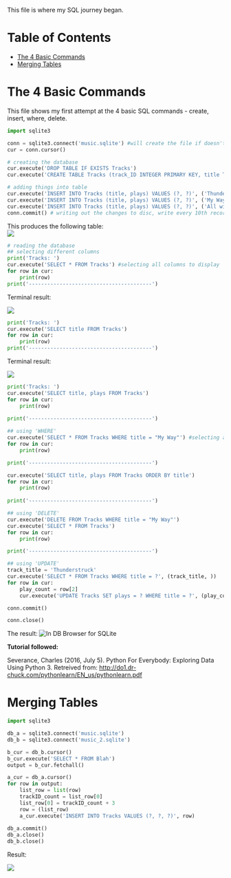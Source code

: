 This file is where my SQL journey began.

# Table of Contents

* [The 4 Basic Commands](#The-4-Basic-Commands)
* [Merging Tables](#Merging-Tables)

# The 4 Basic Commands

This file shows my first attempt at the 4 basic SQL commands - create, insert, where, delete. 

```python
import sqlite3

conn = sqlite3.connect('music.sqlite') #will create the file if doesn't already exists
cur = conn.cursor()

# creating the database
cur.execute('DROP TABLE IF EXISTS Tracks')
cur.execute('CREATE TABLE Tracks (track_ID INTEGER PRIMARY KEY, title TEXT, plays INTEGER)')

# adding things into table
cur.execute('INSERT INTO Tracks (title, plays) VALUES (?, ?)', ('Thunderstruck', 20))
cur.execute('INSERT INTO Tracks (title, plays) VALUES (?, ?)', ('My Way', 15))
cur.execute('INSERT INTO Tracks (title, plays) VALUES (?, ?)', ('All with you', 100))
conn.commit() # writing out the changes to disc, write every 10th record, for e.g.
```

This produces the following table:  
![](https://github.com/ezhentan/schoolprojects/blob/master/Exploring%20SQL%20Basics/The%204%20Basic%20Commands/Images/DB%20Browser%201.png)

```python
# reading the database
## selecting different columns
print('Tracks: ')
cur.execute('SELECT * FROM Tracks') #selecting all columns to display
for row in cur:
    print(row)
print('----------------------------------------')
```

Terminal result:  


![](https://github.com/ezhentan/schoolprojects/blob/master/Exploring%20SQL%20Basics/The%204%20Basic%20Commands/Images/Terminal%203.png)

```python
print('Tracks: ')
cur.execute('SELECT title FROM Tracks')
for row in cur:
    print(row)
print('----------------------------------------')
```

Terminal result:


![](https://github.com/ezhentan/schoolprojects/blob/master/Exploring%20SQL%20Basics/The%204%20Basic%20Commands/Images/DB%20Browser%204.png)

```python    
print('Tracks: ')
cur.execute('SELECT title, plays FROM Tracks')
for row in cur:
    print(row)
    
print('----------------------------------------')

## using 'WHERE'
cur.execute('SELECT * FROM Tracks WHERE title = "My Way"') #selecting a track by title
for row in cur:
    print(row)

print('----------------------------------------')

cur.execute('SELECT title, plays FROM Tracks ORDER BY title')
for row in cur:
    print(row)
    
print('----------------------------------------')

## using 'DELETE'
cur.execute('DELETE FROM Tracks WHERE title = "My Way"')
cur.execute('SELECT * FROM Tracks')
for row in cur:
    print(row)

print('----------------------------------------')

## using 'UPDATE'
track_title = 'Thunderstruck'
cur.execute('SELECT * FROM Tracks WHERE title = ?', (track_title, ))
for row in cur:
    play_count = row[2]
    cur.execute('UPDATE Tracks SET plays = ? WHERE title = ?', (play_count + 1, track_title))

conn.commit()

conn.close()
```
The result: 
![In DB Browser for SQLite](https://github.com/ezhentan/schoolprojects/blob/master/Exploring%20SQL%20Basics/The%204%20Basic%20Commands/Images/DB%20Browser%202.png)

**Tutorial followed:**

Severance, Charles (2016, July 5). Python For Everybody: Exploring Data Using Python 3. Retreived from: http://do1.dr-chuck.com/pythonlearn/EN_us/pythonlearn.pdf

# Merging Tables

```python
import sqlite3

db_a = sqlite3.connect('music.sqlite')
db_b = sqlite3.connect('music_2.sqlite')

b_cur = db_b.cursor()
b_cur.execute('SELECT * FROM Blah')
output = b_cur.fetchall()

a_cur = db_a.cursor()
for row in output:
    list_row = list(row)
    trackID_count = list_row[0]
    list_row[0] = trackID_count + 3
    row = (list_row)
    a_cur.execute('INSERT INTO Tracks VALUES (?, ?, ?)', row)
    
db_a.commit()
db_a.close()
db_b.close()
```

Result:

![](https://github.com/ezhentan/schoolprojects/blob/master/Exploring%20SQL%20Basics/The%204%20Basic%20Commands/Images/DB%20Browser%203.png)
